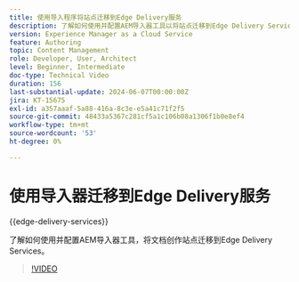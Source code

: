 ```yaml
---
title: 使用导入程序将站点迁移到Edge Delivery服务
description: 了解如何使用并配置AEM导入器工具以将站点迁移到Edge Delivery Services。
version: Experience Manager as a Cloud Service
feature: Authoring
topic: Content Management
role: Developer, User, Architect
level: Beginner, Intermediate
doc-type: Technical Video
duration: 156
last-substantial-update: 2024-06-07T00:00:00Z
jira: KT-15675
exl-id: a357aaaf-5a88-416a-8c3e-e5a41c71f2f5
source-git-commit: 48433a5367c281cf5a1c106b08a1306f1b0e8ef4
workflow-type: tm+mt
source-wordcount: '53'
ht-degree: 0%

---
```


# 使用导入器迁移到Edge Delivery服务

{{edge-delivery-services}}

了解如何使用并配置AEM导入器工具，将文档创作站点迁移到Edge Delivery Services。

>[!VIDEO](https://video.tv.adobe.com/v/3429595/?learn=on)
